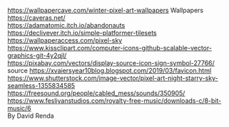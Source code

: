

https://wallpapercave.com/winter-pixel-art-wallpapers Wallpapers<br>
https://caveras.net/ <br>
https://adamatomic.itch.io/abandonauts <br>
https://declivever.itch.io/simple-platformer-tilesets <br>
https://wallpaperaccess.com/pixel-sky <br>
https://www.kissclipart.com/computer-icons-github-scalable-vector-graphics-git-4y2qjl/<br>
https://pixabay.com/vectors/display-source-icon-sign-symbol-27766/ <br>source
https://xvaiersyear10blog.blogspot.com/2019/03/favicon.html<br>
https://www.shutterstock.com/image-vector/pixel-art-night-starry-sky-seamless-1355834585<br>
https://freesound.org/people/cabled_mess/sounds/350905/<br>
https://www.fesliyanstudios.com/royalty-free-music/downloads-c/8-bit-music/6 <br>By David Renda